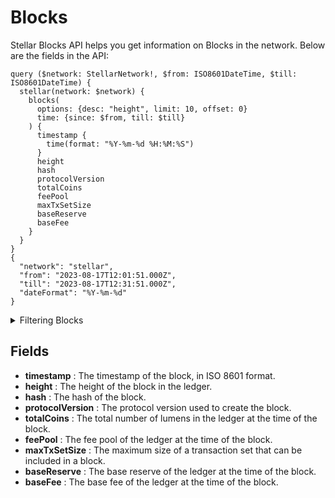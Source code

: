 # Blocks

Stellar Blocks API helps you get information on Blocks in the network. Below are the fields in the API:

```
query ($network: StellarNetwork!, $from: ISO8601DateTime, $till: ISO8601DateTime) {
  stellar(network: $network) {
    blocks(
      options: {desc: "height", limit: 10, offset: 0}
      time: {since: $from, till: $till}
    ) {
      timestamp {
        time(format: "%Y-%m-%d %H:%M:%S")
      }
      height
      hash
      protocolVersion
      totalCoins
      feePool
      maxTxSetSize
      baseReserve
      baseFee
    }
  }
}
{
  "network": "stellar",
  "from": "2023-08-17T12:01:51.000Z",
  "till": "2023-08-17T12:31:51.000Z",
  "dateFormat": "%Y-%m-%d"
}
```

<details><summary>Filtering Blocks</summary>

- **options** : This object contains the options for ordering and limiting the results
- **time** : This object contains the time range for filtering the blocks.
- **maxTxSetSize** : This field can be used to filter the blocks by the maximum size of the transaction set.
- **height** : This field can be used to filter the blocks by the height of the block in the ledger.
- **hash** : This field can be used to filter the blocks by the hash of the block.
- **feePool** : This field can be used to filter the blocks by the fee pool of the ledger at the time of the block.
- **date** : This field can be used to filter the blocks by the date of the block.
- **baseReserve** : This field can be used to filter the blocks by the base reserve of the ledger at the time of the block.
- **baseFee** : This field can be used to filter the blocks by the base fee of the ledger at the time of the block.
- **any** : A catch-all field ( OR Logic) that can be used to filter on any other field in the blocks API.

</details>

## Fields

- **timestamp** : The timestamp of the block, in ISO 8601 format.
- **height** : The height of the block in the ledger.
- **hash** : The hash of the block.
- **protocolVersion** : The protocol version used to create the block.
- **totalCoins** : The total number of lumens in the ledger at the time of the block.
- **feePool** : The fee pool of the ledger at the time of the block.
- **maxTxSetSize** : The maximum size of a transaction set that can be included in a block.
- **baseReserve** : The base reserve of the ledger at the time of the block.
- **baseFee** : The base fee of the ledger at the time of the block.
